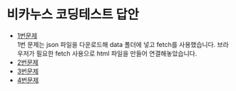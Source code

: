 # 비카누스 코딩테스트 답안

- [1번문제](./1.breadList.js)  
  1번 문제는 json 파일을 다운로드해 data 폴더에 넣고 fetch를 사용했습니다. 브라우저가 필요한 fetch 사용으로 html 파일을 만들어 연결해놓았습니다.
- [2번문제](./2.chainingMethod.js)
- [3번문제](./3.factorial1.js)
- [4번문제](./4.factorial2.js)

